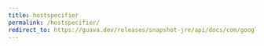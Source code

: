 ```yaml
---
title: hostspecifier
permalink: /hostspecifier/
redirect_to: https://guava.dev/releases/snapshot-jre/api/docs/com/google/common/net/HostSpecifier.html
---
```

